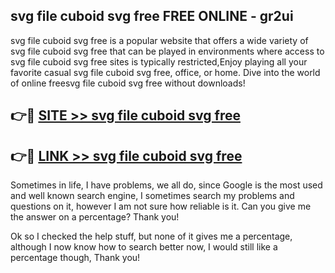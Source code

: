 ## svg file cuboid svg free FREE ONLINE - gr2ui

svg file cuboid svg free is a popular website that offers a wide variety of svg file cuboid svg free that can be played in environments where access to svg file cuboid svg free sites is typically restricted,Enjoy playing all your favorite casual svg file cuboid svg free, office, or home. Dive into the world of online freesvg file cuboid svg free without downloads!

## 👉🔴 [SITE >> svg file cuboid svg free](http://news.freeplayer.one?title=svg_file_cuboid_svg_free&ref=FRRE)

## 👉🔴 [LINK >> svg file cuboid svg free](http://news.freeplayer.one?title=svg_file_cuboid_svg_free&ref=FREE)

Sometimes in life, I have problems, we all do, since Google is the most used and well known search engine, I sometimes search my problems and questions on it, however I am not sure how reliable is it. Can you give me the answer on a percentage? Thank you!

Ok so I checked the help stuff, but none of it gives me a percentage, although I now know how to search better now, I would still like a percentage though, Thank you!